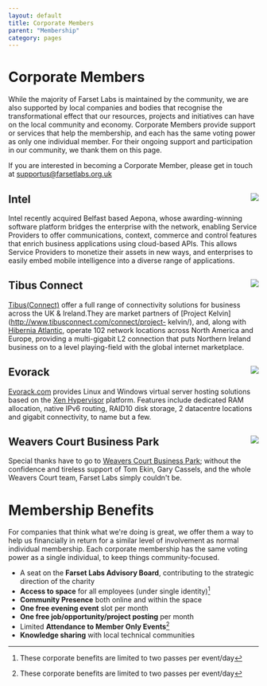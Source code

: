 ```yaml
---
layout: default
title: Corporate Members
parent: "Membership"
category: pages
---
```


# Corporate Members
While the majority of Farset Labs is maintained by the community, we are also
supported by local companies and bodies that recognise the transformational
effect that our resources, projects and initiatives can have on the local
community and economy. Corporate Members provide support or services
that help the membership, and each has the same voting power as only one
individual member. For their ongoing support and participation in our
community, we thank them on this page.

If you are interested in becoming a Corporate Member, please get in touch at supportus@farsetlabs.org.uk

## Intel <div style="float: right"><a href="http://aepona.intel.com/"><img src="http://farsetlabs.org.uk/blog/wp-content/uploads/2012/04/intel_logo-300x227.jpg"/></a></div>

Intel recently acquired Belfast based Aepona, whose awarding-winning software
platform bridges the enterprise with the network, enabling Service Providers
to offer communications, context, commerce and control features that enrich
business applications using cloud-based APIs. This allows Service Providers to
monetize their assets in new ways, and enterprises to easily embed mobile
intelligence into a diverse range of applications.

## Tibus Connect <div style="float: right"><a href="http://www.tibus.com"><img src="http://www.iia.ie/filestore/images/member/tibus.jpg"/></a></div>

[Tibus(Connect)](http://www.tibusconnect.com/) offer a full range of
connectivity solutions for business across the UK & Ireland.They are market
partners of [Project Kelvin](http://www.tibusconnect.com/connect/project-
kelvin/), and, along with [Hibernia
Atlantic](http://www.hiberniaatlantic.com/), operate 102 network locations
across North America and Europe, providing a multi-gigabit L2 connection that
puts Northern Ireland business on to a level playing-field with the global
internet marketplace.

## Evorack <div style="float: right"><a href="http://www.evorack.com"><img src="http://farsetlabs.org.uk/blog/wp-content/uploads/2012/04/evorack-logo.png"/></a></div>

[Evorack.com](http://www.evorack.com) provides Linux and Windows virtual
server hosting solutions based on the [Xen
Hypervisor](http://www.xen.org/products/xenhyp.html) platform. Features
include dedicated RAM allocation, native IPv6 routing, RAID10 disk storage, 2
datacentre locations and gigabit connectivity, to name but a few.

## Weavers Court Business Park <div style="float: right"><a href="http://www.weaverscourt.com"><img src="http://farsetlabs.org.uk/blog/wp-content/uploads/2012/04/weavers_court_business_park_belfast_logo.png"/></a></div>

Special thanks have to go to [Weavers Court Business
Park](http://www.weaverscourt.com/); without the confidence and tireless
support of Tom Ekin, Gary Cassels, and the whole Weavers Court team, Farset
Labs simply couldn't be.

# Membership Benefits

For companies that think what we're doing is great, we offer them a way to help us financially in return for a similar level of involvement as normal individual membership. Each corporate membership has the same voting power as a single individual, to keep things community-focused.

*   A seat on the **Farset Labs Advisory Board**, contributing to the strategic direction of the charity
*   **Access to space** for all employees (under single identity)[^corp]
*   **Community Presence** both online and within the space
*   **One free evening event** slot per month
*   **One free job/opportunity/project posting** per month
*   Limited **Attendance to Member Only Events**[^corp]
*   **Knowledge sharing** with local technical communities
[^corp]: These corporate benefits are limited to two passes per event/day

